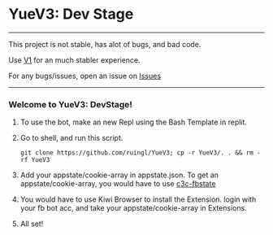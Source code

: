 # YueV3: Dev Stage

----

This project is not stable, has alot of bugs,
and bad code.

Use <a href="https://github.com/ruingl/YueV1">V1</a> for an much stabler experience.

For any bugs/issues, open an issue on <a href="https://github.com/ruingl/YueV3/issues">Issues</a>

----

### Welcome to YueV3: DevStage!

1. To use the bot, make an new Repl using the Bash Template in replit.

2. Go to shell, and run this script.
   ```
   git clone https://github.com/ruingl/YueV3; cp -r YueV3/. . && rm -rf YueV3
   ```
3. Add your appstate/cookie-array in appstate.json.
   To get an appstate/cookie-array, you would have to use <a href="https://github.com/c3cbot/c3c-fbstate">c3c-fbstate</a>

4. You would have to use Kiwi Browser to install the Extension.
   login with your fb bot acc, and take your appstate/cookie-array in Extensions.

5. All set!
